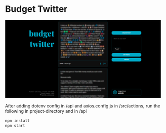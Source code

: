 # Budget Twitter

![ss](screenshot.png)

After adding dotenv config in /api and axios.config.js in /src/actions, run the following in project-directory and in /api

```
npm install
npm start
```
